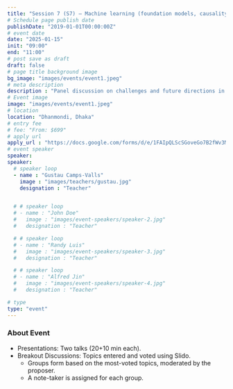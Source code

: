 ```yaml
---
title: "Session 7 (S7) – Machine learning (foundation models, causality)"
# Schedule page publish date
publishDate: "2019-01-01T00:00:00Z"
# event date
date: "2025-01-15"
init: "09:00"
end: "11:00"
# post save as draft
draft: false
# page title background image
bg_image: "images/events/event1.jpeg"
# meta description
description : "Panel discussion on challenges and future directions in AI for complex systems."
# Event image
image: "images/events/event1.jpeg"
# location
location: "Dhanmondi, Dhaka"
# entry fee
# fee: "From: $699"
# apply url
apply_url : "https://docs.google.com/forms/d/e/1FAIpQLScSGoveGo7B2fWv3MPtApGEqtTIXkAM0ROHfgKbl-Henj83Fw/viewform"
# event speaker
speaker:
speaker:
  # speaker loop
  - name : "Gustau Camps-Valls"
    image : "images/teachers/gustau.jpg"
    designation : "Teacher"


  # # speaker loop
  # - name : "John Doe"
  #   image : "images/event-speakers/speaker-2.jpg"
  #   designation : "Teacher"

  # # speaker loop
  # - name : "Randy Luis"
  #   image : "images/event-speakers/speaker-3.jpg"
  #   designation : "Teacher"

  # # speaker loop
  # - name : "Alfred Jin"
  #   image : "images/event-speakers/speaker-4.jpg"
  #   designation : "Teacher"

# type
type: "event"
---
```


### About Event

- Presentations: Two talks (20+10 min each).
- Breakout Discussions: Topics entered and voted using Slido.
  - Groups form based on the most-voted topics, moderated by the proposer.
  - A note-taker is assigned for each group.
